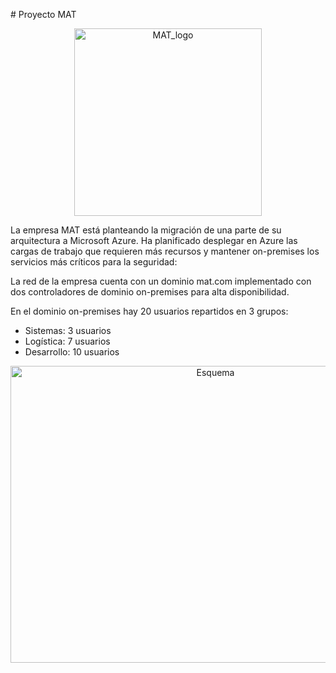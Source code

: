 # Proyecto MAT

<p align="center">
  <img src="https://live.staticflickr.com/65535/46851389975_c77e07b157_n.jpg" width="300" height="300" alt="MAT_logo">
</p>

La empresa MAT está planteando la migración de una parte de su arquitectura a Microsoft Azure. Ha planificado desplegar en Azure las cargas de trabajo que requieren más recursos y mantener on-premises los servicios más críticos para la seguridad:

La red de la empresa cuenta con un dominio mat.com implementado con dos controladores de dominio on-premises para alta disponibilidad.

En el dominio on-premises hay 20 usuarios repartidos en 3 grupos:

* Sistemas: 3 usuarios
* Logística: 7 usuarios
* Desarrollo: 10 usuarios

<p align="center">
  <img src="https://live.staticflickr.com/65535/46927189805_6403bd0d91_z.jpg" width="640" height="475" alt="Esquema">
</p>
